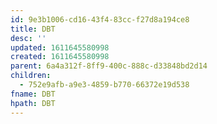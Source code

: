 ```yaml
---
id: 9e3b1006-cd16-43f4-83cc-f27d8a194ce8
title: DBT
desc: ''
updated: 1611645580998
created: 1611645580998
parent: 6a4a312f-8ff9-400c-888c-d33848bd2d14
children:
  - 752e9afb-a9e3-4859-b770-66372e19d538
fname: DBT
hpath: DBT
---
```



